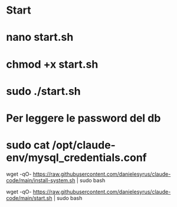 # Start 


# nano start.sh
# chmod +x start.sh
# sudo ./start.sh
 



# Per leggere le password del db
 # sudo cat /opt/claude-env/mysql_credentials.conf

wget -qO- https://raw.githubusercontent.com/danielesyrus/claude-code/main/install-system.sh | sudo bash




wget -qO- https://raw.githubusercontent.com/danielesyrus/claude-code/main/start.sh | sudo bash
